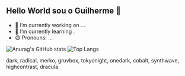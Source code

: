 ## Hello World sou o Guilherme 👋

- 🔭 I’m currently working on ...
- 🌱 I’m currently learning .
- 😄 Pronouns: ...

![Anurag's GitHub stats](https://github-readme-stats.vercel.app/api?username=Guilherme1080&show_icons=true&theme=tokyonight) ![Top Langs](https://github-readme-stats.vercel.app/api/top-langs/?username=Guilherme1080&layout=compact&show_icons=true&theme=tokyonight)

dark, radical, merko, gruvbox, tokyonight, onedark, cobalt, synthwave, highcontrast, dracula
